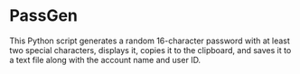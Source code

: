 # PassGen
This Python script generates a random 16-character password with at least two special characters, displays it, copies it to the clipboard, and saves it to a text file along with the account name and user ID.
